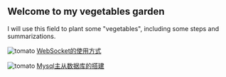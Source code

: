 ## Welcome to my vegetables garden

I will use this field to plant some "vegetables", including some steps and summarizations. 

![tomato ](https://mararsh.github.io/Vegetables_Garden/tomato.png)
[WebSocket的使用方式](https://mararsh.github.io/Vegetables_Garden/websocket_using.html)


![tomato ](https://mararsh.github.io/Vegetables_Garden/tomato.png)
[Mysql主从数据库的搭建](https://mararsh.github.io/Vegetables_Garden/master_slave_mysql_zh.pdf)



